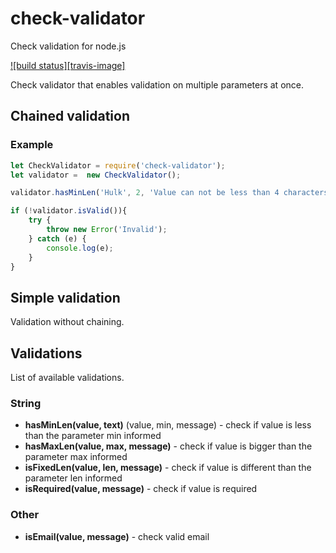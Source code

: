 # check-validator
Check validation for node.js

[![build status][travis-image]][travis-url]

Check validator that enables validation on multiple parameters at once.

## Chained validation

### Example 

``` javascript
let CheckValidator = require('check-validator');
let validator =  new CheckValidator();

validator.hasMinLen('Hulk', 2, 'Value can not be less than 4 characters');

if (!validator.isValid()){
	try {
		throw new Error('Invalid');
	} catch (e) {
		console.log(e);
	}
}

```
## Simple validation

Validation without chaining.

## Validations

List of available validations.

### String

- **hasMinLen(value, text)** (value, min, message) - check if value is less than the parameter min informed
- **hasMaxLen(value, max, message)** - check if value is bigger than the parameter max informed
- **isFixedLen(value, len, message)** - check if value is different than the parameter len informed
- **isRequired(value, message)** - check if value is required

### Other

- **isEmail(value, message)** - check valid email

[travis-url]:https://travis-ci.org/tarunbatra/titan-check-validator
